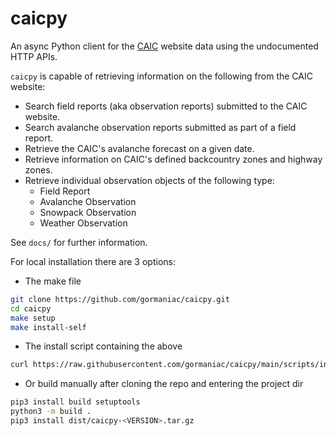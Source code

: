 # caicpy

An async Python client for the [CAIC](https://avalanche.state.co.us) website data using the undocumented HTTP APIs.

`caicpy` is capable of retrieving information on the following from the CAIC website:
- Search field reports (aka observation reports) submitted to the CAIC website.
- Search avalanche observation reports submitted as part of a field report.
- Retrieve the CAIC's avalanche forecast on a given date.
- Retrieve information on CAIC's defined backcountry zones and highway zones.
- Retrieve individual observation objects of the following type:
    - Field Report
    - Avalanche Observation
    - Snowpack Observation
    - Weather Observation

See `docs/` for further information.


For local installation there are 3 options:

- The make file
```bash
git clone https://github.com/gormaniac/caicpy.git
cd caicpy
make setup
make install-self
```
- The install script containing the above
```bash
curl https://raw.githubusercontent.com/gormaniac/caicpy/main/scripts/install.sh | bash
```
- Or build manually after cloning the repo and entering the project dir
```bash
pip3 install build setuptools
python3 -m build .
pip3 install dist/caicpy-<VERSION>.tar.gz
```
